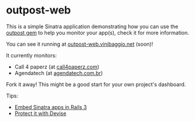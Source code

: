 # outpost-web

This is a simple Sinatra application demonstrating how you can use the
[outpost gem](http://www.github.com/vinibaggio/outpost) to help you monitor
your app(s), check it for more information.

You can see it running at [outpost-web.vinibaggio.net](http://outpost-web.vinibaggio.net) (soon)!

It currently monitors:

* Call 4 paperz (at [call4paperz.com](http://www.call4paperz.com))
* Agendatech (at [agendatech.com.br](http://www.agendatech.com.br))

Fork it away! This might be a good start for your own project's dashboard.

Tips:

* [Embed Sinatra apps in Rails 3](http://railscasts.com/episodes/222-rack-in-rails-3)
* [Protect it with Devise](http://blog.kiskolabs.com/post/776939029/rails3-resque-devise)
